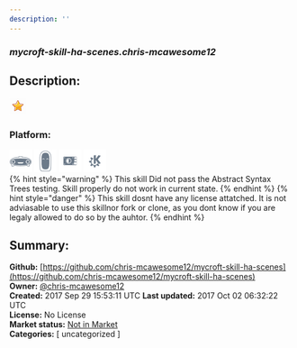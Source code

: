 ```yaml
---
description: ''
---
```


### _mycroft-skill-ha-scenes.chris-mcawesome12_  
## Description:  
  
  
![](../.gitbook/assets/star.png)  
  
### Platform:  
 ![Mark I](../.gitbook/assets/mark-1-icon.png)  ![Mark II](../.gitbook/assets/mark-2-icon.png)  ![Picroft](../.gitbook/assets/picroft-icon.png)  ![plasmoid](../.gitbook/assets/kde.png)   
{% hint style="warning" %}
This skill Did not pass the Abstract Syntax Trees testing. Skill properly do not work in current state.
{% endhint %}
{% hint style="danger" %}
This skill dosnt have any license attatched. It is not adviasable to use this skillnor fork or clone, as you dont know if you are legaly allowed to do so by the auhtor.
{% endhint %}
  
## Summary:  
**Github:** [https://github.com/chris-mcawesome12/mycroft-skill-ha-scenes](https://github.com/chris-mcawesome12/mycroft-skill-ha-scenes)  
**Owner:** [@chris-mcawesome12](https://github.com/chris-mcawesome12)  
**Created:** 2017 Sep 29 15:53:11 UTC  **Last updated:** 2017 Oct 02 06:32:22 UTC  
**License:** No License  
**Market status:** [Not in Market](https://market.mycroft.ai/skill/)  
**Categories:** [ uncategorized ]   
